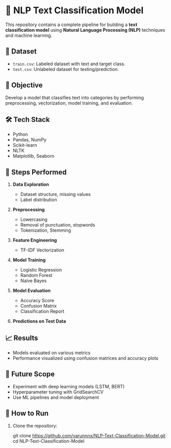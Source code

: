 # 🧠 NLP Text Classification Model

This repository contains a complete pipeline for building a **text classification model** using **Natural Language Processing (NLP)** techniques and machine learning.

## 📂 Dataset

- `train.csv`: Labeled dataset with text and target class.
- `test.csv`: Unlabeled dataset for testing/prediction.

## 🎯 Objective

Develop a model that classifies text into categories by performing preprocessing, vectorization, model training, and evaluation.

## 🛠️ Tech Stack

- Python
- Pandas, NumPy
- Scikit-learn
- NLTK
- Matplotlib, Seaborn

## 🧪 Steps Performed

1. **Data Exploration**
   - Dataset structure, missing values
   - Label distribution

2. **Preprocessing**
   - Lowercasing
   - Removal of punctuation, stopwords
   - Tokenization, Stemming

3. **Feature Engineering**
   - TF-IDF Vectorization

4. **Model Training**
   - Logistic Regression
   - Random Forest
   - Naive Bayes

5. **Model Evaluation**
   - Accuracy Score
   - Confusion Matrix
   - Classification Report

6. **Predictions on Test Data**

## 📈 Results

- Models evaluated on various metrics
- Performance visualized using confusion matrices and accuracy plots

## 📌 Future Scope

- Experiment with deep learning models (LSTM, BERT)
- Hyperparameter tuning with GridSearchCV
- Use ML pipelines and model deployment

## 🚀 How to Run

1. Clone the repository:
   
   git clone https://github.com/varunnnx/NLP-Text-Classification-Model.git
   cd NLP-Text-Classification-Model
